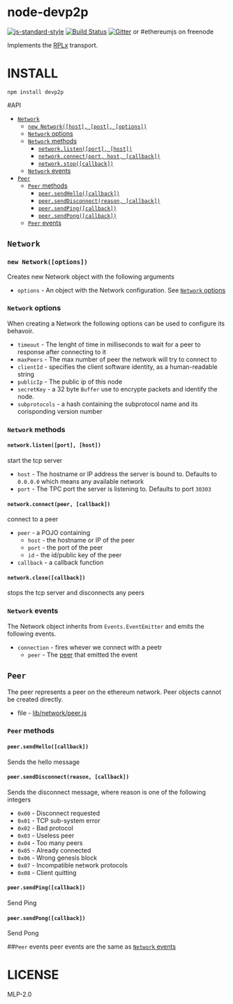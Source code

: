 # node-devp2p 
[![js-standard-style](https://img.shields.io/badge/code%20style-standard-brightgreen.svg?style=flat)](https://github.com/feross/standard) [![Build Status](https://travis-ci.org/ethereum/node-devp2p.svg?branch=master)](https://travis-ci.org/ethereum/node-devp2p) [![Gitter](https://badges.gitter.im/Join%20Chat.svg)](https://gitter.im/ethereum/ethereumjs-lib?utm_source=badge&utm_medium=badge&utm_campaign=pr-badge) or #ethereumjs on freenode

Implements the [RPLx](https://github.com/ethereum/devp2p/blob/master/rlpx.md) transport.


# INSTALL
`npm install devp2p`

#API 
- [`Network`](#network)
    - [`new Network([host], [post], [options])`](#new-networkhost-port-options)
    - [`Network` options](#network-options)
    - [`Network` methods](#network-methods)
        - [`network.listen([port], [host])`](#networklistenport-host)
        - [`network.connect(port, host, [callback])`](#networkconnectport-host-callback)
        - [`network.stop([callback])`](#networkstopcallback)
    - [`Network` events](#network-events)
- [`Peer`](#peer)
    - [`Peer` methods](#peer-methods)
        - [`peer.sendHello([callback])`](#peersendhellocallback)
        - [`peer.sendDisconnect(reason, [callback])`](#peersenddisconnectreason-callback)
        - [`peer.sendPing([callback])`](#peersendpingcallback)
        - [`peer.sendPong([callback])`](#peersendpongcallback)
    - [`Peer` events](#peer-events)

## `Network`
### `new Network([options])`
Creates new Network object with the following arguments
- `options` - An object with the Network configuration. See [`Network` options](#network-options)

### `Network` options
When creating a Network the following options can be used to configure its behavoir.
- `timeout` - The lenght of time in milliseconds to wait for a peer to response after connecting to it
- `maxPeers` - The max number of peer the network will try to connect to
- `clientId` - specifies the client software identity, as a human-readable string 
- `publicIp` - The public ip of this node
- `secretKey` - a 32 byte `Buffer` use to encrypte packets and identify the node.
- `subprotocols` - a hash containing the subprotocol name and its corisponding version number 

### `Network` methods
#### `network.listen([port], [host])`
start the tcp server
- `host` - The hostname or IP address the server is bound to. Defaults to `0.0.0.0` which means any available network
- `port` - The TPC port the server is listening to. Defaults to port `30303` 

#### `network.connect(peer, [callback])`
connect to a peer
- `peer` - a POJO containing
    - `host` - the hostname or IP of the peer
    - `port` - the port of the peer
    - `id` - the id/public key of the peer
- `callback` - a callback function

#### `network.close([callback])`
stops the tcp server and disconnects any peers


### `Network` events
The Network object inherits from `Events.EventEmitter` and emits the following events.
- `connection` - fires whever we connect with a peetr
    - `peer` - The [peer](#peer) that emitted the event

## `Peer`
The peer represents a peer on the ethereum network. Peer objects cannot be created directly.
- file - [lib/network/peer.js](../tree/master/lib/network/peer.js)

### `Peer` methods
#### `peer.sendHello([callback])`
Sends the hello message
#### `peer.sendDisconnect(reason, [callback])`
Sends the disconnect message, where reason is one of the following integers
- `0x00` - Disconnect requested
- `0x01` - TCP sub-system error
- `0x02` - Bad protocol
- `0x03` - Useless peer
- `0x04` - Too many peers
- `0x05` - Already connected
- `0x06` - Wrong genesis block
- `0x07` - Incompatible network protocols
- `0x08` - Client quitting

#### `peer.sendPing([callback])`
Send Ping
#### `peer.sendPong([callback])`
Send Pong

##`Peer` events
peer events are the same as [`Network` events](#network-events)

# LICENSE
MLP-2.0
